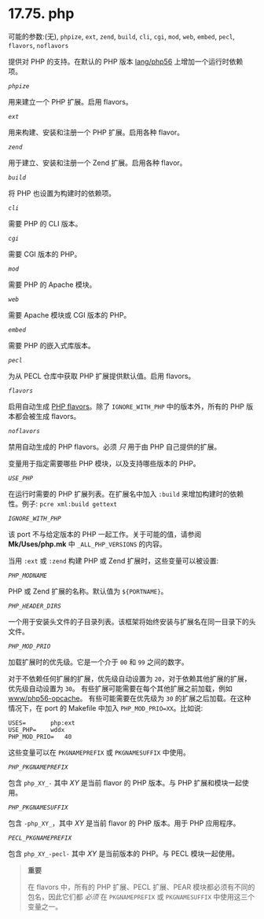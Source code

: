 # 17.75. php

可能的参数:(无), `phpize`, `ext`, `zend`, `build`, `cli`, `cgi`, `mod`, `web`, `embed`, `pecl`, `flavors`, `noflavors`

提供对 PHP 的支持。在默认的 PHP 版本 [lang/php56](https://cgit.freebsd.org/ports/tree/lang/php56/pkg-descr) 上增加一个运行时依赖项。

*`phpize`*

用来建立一个 PHP 扩展。启用 flavors。

*`ext`*

用来构建、安装和注册一个 PHP 扩展。启用各种 flavor。

*`zend`*

用于建立、安装和注册一个 Zend 扩展。启用各种 flavor。

*`build`*

将 PHP 也设置为构建时的依赖项。

*`cli`*

需要 PHP 的 CLI 版本。

*`cgi`*

需要 CGI 版本的 PHP。

*`mod`*

需要 PHP 的 Apache 模块。

*`web`*

需要 Apache 模块或 CGI 版本的 PHP。

*`embed`*

需要 PHP 的嵌入式库版本。

*`pecl`*

为从 PECL 仓库中获取 PHP 扩展提供默认值。启用 flavors。

*`flavors`*

启用自动生成 [PHP flavors](https://docs.freebsd.org/en/books/porters-handbook/flavors/index.html#flavors-auto-php)。除了 `IGNORE_WITH_PHP` 中的版本外，所有的 PHP 版本都会被生成 flavors。

*`noflavors`*

禁用自动生成的 PHP flavors。必须 *只* 用于由 PHP 自己提供的扩展。

变量用于指定需要哪些 PHP 模块，以及支持哪些版本的 PHP。

*`USE_PHP`*

在运行时需要的 PHP 扩展列表。在扩展名中加入 `:build` 来增加构建时的依赖性。例子: `pcre xml:build gettext`

*`IGNORE_WITH_PHP`*

该 port 不与给定版本的 PHP 一起工作。关于可能的值，请参阅 **Mk/Uses/php.mk** 中 `_ALL_PHP_VERSIONS` 的内容。

当用 `:ext` 或 `:zend` 构建 PHP 或 Zend 扩展时，这些变量可以被设置:

*`PHP_MODNAME`*

PHP 或 Zend 扩展的名称。默认值为 `${PORTNAME}`。

*`PHP_HEADER_DIRS`*

一个用于安装头文件的子目录列表。该框架将始终安装与扩展名在同一目录下的头文件。

*`PHP_MOD_PRIO`*

加载扩展时的优先级。它是一个介于 `00` 和 `99` 之间的数字。

对于不依赖任何扩展的扩展，优先级自动设置为 `20`，对于依赖其他扩展的扩展，优先级自动设置为 `30`。
有些扩展可能需要在每个其他扩展之前加载，例如 [www/php56-opcache](https://cgit.freebsd.org/ports/tree/www/php56-opcache/pkg-descr)。
有些可能需要在优先级为 `30` 的扩展之后加载。在这种情况下，在 port 的 Makefile 中加入 `PHP_MOD_PRIO=XX`。比如说:

```shell-session
USES=		php:ext
USE_PHP=	wddx
PHP_MOD_PRIO=	40
```

这些变量可以在 `PKGNAMEPREFIX` 或 `PKGNAMESUFFIX` 中使用。

*`PHP_PKGNAMEPREFIX`*

包含 `php_XY_-` 其中 *XY* 是当前 flavor 的 PHP 版本。与 PHP 扩展和模块一起使用。

*`PHP_PKGNAMESUFFIX`*

包含 `-php_XY_`，其中 *XY* 是当前 flavor 的 PHP 版本。用于 PHP 应用程序。

*`PECL_PKGNAMEPREFIX`*

包含 `php_XY_-pecl-` 其中 *XY* 是当前版本的 PHP。与 PECL 模块一起使用。

>**重要**
>
> 在 flavors 中，所有的 PHP 扩展、PECL 扩展、PEAR 模块都必须有不同的包名，因此它们都 *必须* 在 `PKGNAMEPREFIX` 或 `PKGNAMESUFFIX` 中使用这三个变量之一。

